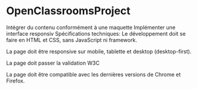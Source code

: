 # OpenClassroomsProject

Intégrer du contenu conformément à une maquette
Implémenter une interface responsiv
Spécifications techniques:
Le développement doit se faire en HTML et CSS, sans JavaScript ni framework.

La page doit être responsive sur mobile, tablette et desktop (desktop-first).

La page doit passer la validation W3C

La page doit être compatible avec les dernières versions de Chrome et Firefox.
